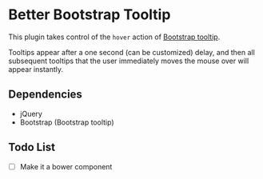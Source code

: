 Better Bootstrap Tooltip
========================

This plugin takes control of the `hover` action of [Bootstrap tooltip](http://getbootstrap.com/2.3.2/javascript.html#tooltips).

Tooltips appear after a one second (can be customized) delay, and then all subsequent tooltips that the user immediately moves the mouse over will appear instantly.

Dependencies
-----------------------------

- jQuery
- Bootstrap (Bootstrap tooltip)

Todo List
-----------------------------

- [ ] Make it a bower component
